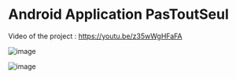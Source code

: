 # Android Application PasToutSeul 
 
 Video of the project : https://youtu.be/z35wWgHFaFA




![image](https://user-images.githubusercontent.com/81488993/139143776-aaf012f7-c092-46a5-9b4f-497c42a5a92f.png)

![image](https://user-images.githubusercontent.com/81488993/139144871-637971f7-2797-49a8-9580-00f7e92cb1b1.png)

